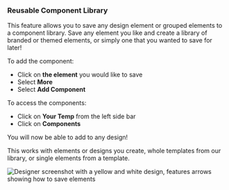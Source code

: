 ### Reusable Component Library

This feature allows you to save any design element or grouped elements to a component library. Save any element you like and create a library of branded or themed elements, or simply one that you wanted to save for later!

To add the component:

* Click on **the element** you would like to save
* Select **More**
* Select **Add Component**

To access the components:

* Click on **Your Temp** from the left side bar
* Click on **Components**

You will now be able to add to any design!

This works with elements or designs you create, whole templates from our library, or single elements from a template.

![Designer screenshot with a yellow and white design, features arrows showing how to save elements](https://support.optisigns.com/hc/article_attachments/41432385845523)